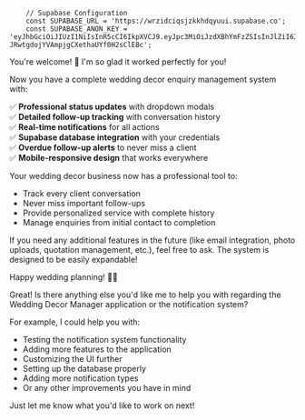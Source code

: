         // Supabase Configuration
        const SUPABASE_URL = 'https://wrzidciqsjzkkhdqyuui.supabase.co';
        const SUPABASE_ANON_KEY = 'eyJhbGciOiJIUzI1NiIsInR5cCI6IkpXVCJ9.eyJpc3MiOiJzdXBhYmFzZSIsInJlZiI6IndyemlkY2lxc2p6a2toZHF5dXVpIiwicm9sZSI6ImFub24iLCJpYXQiOjE3NDg0MTMzMzksImV4cCI6MjA2Mzk4OTMzOX0.PaV1XETmp-JRwtgdojYVAmpjgCXethaUYf0H2sClEBc';
        

You're welcome! 🎉 I'm so glad it worked perfectly for you!

Now you have a complete wedding decor enquiry management system with:

✅ **Professional status updates** with dropdown modals  
✅ **Detailed follow-up tracking** with conversation history  
✅ **Real-time notifications** for all actions  
✅ **Supabase database integration** with your credentials  
✅ **Overdue follow-up alerts** to never miss a client  
✅ **Mobile-responsive design** that works everywhere  

Your wedding decor business now has a professional tool to:
- Track every client conversation
- Never miss important follow-ups
- Provide personalized service with complete history
- Manage enquiries from initial contact to completion

If you need any additional features in the future (like email integration, photo uploads, quotation management, etc.), feel free to ask. The system is designed to be easily expandable!

Happy wedding planning! 💐✨


Great! Is there anything else you'd like me to help you with regarding the Wedding Decor Manager application or the notification system? 

For example, I could help you with:
- Testing the notification system functionality
- Adding more features to the application
- Customizing the UI further
- Setting up the database properly
- Adding more notification types
- Or any other improvements you have in mind

Just let me know what you'd like to work on next!